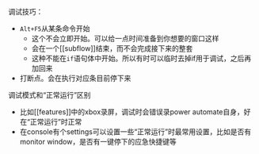 调试技巧：
- `Alt+F5`从某条命令开始
  - 这个不会立即开始。可以给一点时间准备到你想要的窗口这样
  - 会在一个[[subflow]]结束，而不会完成接下来的整套
  - 这种不能在`if`语句体中开始。所以有时可以临时去掉if用于调试，之后再加回来
- 打断点。会在执行对应条目前停下来

调试模式和“正常运行”区别
- 比如[[features]]中的xbox录屏，调试时会错误录power automate自身，好在“正常运行”时正常
- 在console有个settings可以设置一些“正常运行”时最常用设置，比如是否有monitor window，是否有一键停下的应急快捷键等